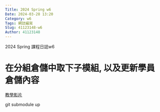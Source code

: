 ```yaml
---
Title: 2024 Spring w6
Date: 2024-03-28 13:20
Category: w6
Tags: 網誌編寫
Slug: 41123148-w6
Author: 41123148
---
```


2024 Spring 課程日誌w6

<!-- PELICAN_END_SUMMARY -->

# 在分組倉儲中取下子模組, 以及更新學員倉儲內容

[教學影片]

git submodule up




[教學影片]:https://mde.tw/cd2024/blog/2024-cd-2a-w6.html
